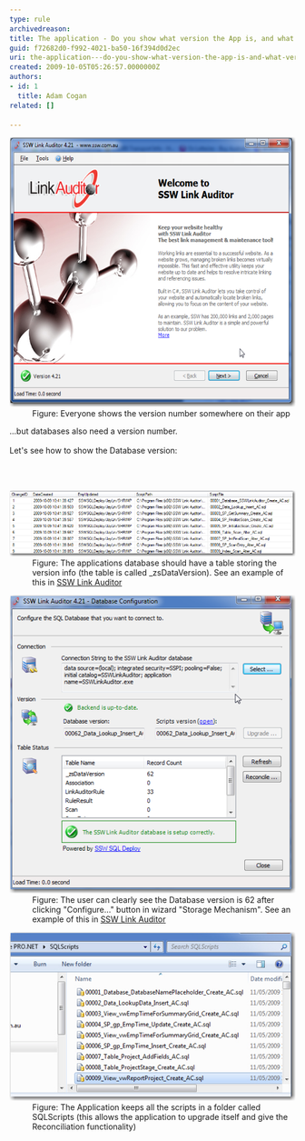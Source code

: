 ```yaml
---
type: rule
archivedreason: 
title: The application - Do you show what version the App is, and what version the Database is?
guid: f72682d0-f992-4021-ba50-16f394d0d2ec
uri: the-application---do-you-show-what-version-the-app-is-and-what-version-the-database-is
created: 2009-10-05T05:26:57.0000000Z
authors:
- id: 1
  title: Adam Cogan
related: []

---
```




  <dl class="image">
    <dt><img width="625" height="522" alt="" style="width:576px;height:475px;" src="LinkAuditor.png" /> </dt>
    <dd>Figure: Everyone shows the version number somewhere on their app </dd>
</dl>
...but databases also need a version number.<br>
<br>
Let's see how to show the Database version:  

<br><excerpt class='endintro'></excerpt><br>

  <dl class="image">
    <dt><img alt="" src="zsVersionTable.png" /> </dt>
    <dd>Figure: The applications database should have a table storing the version info (the table is called _zsDataVersion). See an example of this in <a href="http://www.ssw.com.au/SSW/LinkAuditor/">SSW Link Auditor</a> </dd>
</dl>
<dl class="image">
    <dt><img alt="" src="LinkAuditorVersion.png" /> </dt>
    <dd>Figure: The user can clearly see the Database version is 62 after clicking "Configure..." button in wizard "Storage Mechanism". See an example of this in <a href="http://www.ssw.com.au/SSW/LinkAuditor/">SSW Link Auditor</a> </dd>
</dl>
<dl class="image">
    <dt><img alt="" src="ChangeScripts.jpg" /> </dt>
    <dd>Figure: The Application keeps all the scripts in a folder called SQLScripts (this allows the application to upgrade itself and give the Reconciliation functionality) </dd>
</dl>



